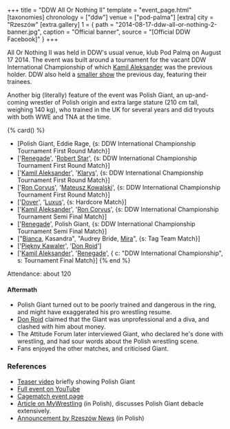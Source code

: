 +++
title = "DDW All Or Nothing II"
template = "event_page.html"
[taxonomies]
chronology = ["ddw"]
venue = ["pod-palma"]
[extra]
city = "Rzeszów"
[extra.gallery]
1 = { path = "2014-08-17-ddw-all-or-nothing-2-banner.jpg", caption = "Official banner", source = "[Official DDW Facebook]" }
+++

All Or Nothing II was held in DDW's usual venue, klub Pod Palmą on August 17 2014. The event was built around a tournament for the vacant DDW International Championship of which [Kamil Aleksander](@/w/kamil-aleksander.md) was the previous holder. DDW also held a [smaller show](@/e/ddw/2014-08-16-ddw-pokaz-adeptow.md) the previous day, featuring their trainees.

Another big (literally) feature of the event was Polish Giant, an up-and-coming wrestler of Polish origin and extra large stature (210 cm tall, weighing 140 kg), who trained in the UK for several years and did tryouts with both WWE and TNA at the time.

{% card() %}
- [Polish Giant, Eddie Rage, {s: DDW International Championship Tournament First
      Round Match}]
- ['[Renegade](@/w/renegade.md)', '[Robert Star](@/w/robert-star.md)', {s: DDW International
      Championship Tournament First Round Match}]
- ['[Kamil Aleksander](@/w/kamil-aleksander.md)', '[Klarys](@/w/klarys.md)', {s: DDW
      International Championship Tournament First Round Match}]
- ['[Ron Corvus](@/w/ron-corvus.md)', '[Mateusz Kowalski](@/w/mateusz-kakareko.md)',
  {s: DDW International Championship Tournament First Round Match}]
- ['[Dover](@/w/dover.md)', '[Luxus](@/w/luxus.md)', {s: Hardcore Match}]
- ['[Kamil Aleksander](@/w/kamil-aleksander.md)', '[Ron Corvus](@/w/ron-corvus.md)',
  {s: DDW International Championship Tournament Semi Final Match}]
- ['[Renegade](@/w/renegade.md)', Polish Giant, {s: DDW International Championship
      Tournament Semi Final Match}]
- ["[Bianca](@/w/bianca.md), Kasandra", "Audrey Bride, [Mira](@/w/mira.md)", {s: Tag
      Team Match}]
- ['[Piękny Kawaler](@/w/piekny-kawaler.md)', '[Don Roid](@/w/don-roid.md)']
- ['[Kamil Aleksander](@/w/kamil-aleksander.md)', '[Renegade](@/w/renegade.md)', {
    c: "DDW International Championship", s: Tournament Final Match}]
{% end %}

Attendance: about 120

#### Aftermath

* Polish Giant turned out to be poorly trained and dangerous in the ring, and might have exaggerated his pro wrestling resume.
* [Don Roid](@/w/don-roid.md) claimed that the Giant was unprofessional and a diva, and clashed with him about money.
* The Attitude Forum later interviewed Giant, who declared he's done with wrestling, and had sour words about the Polish wrestling scene.
* Fans enjoyed the other matches, and criticised Giant.

### References

* [Teaser video](https://www.youtube.com/watch?v=kOoraLZT5B4) briefly showing Polish Giant
* [Full event on YouTube](https://www.youtube.com/watch?v=gsW9gQdWysU)
* [Cagematch event page](https://www.cagematch.net/?id=1&nr=115942)
* [Article on MyWrestling](https://mywrestling.com.pl/historia-polskiego-wrestlingu-5-powstanie-maniac-zone-wrestling-afera-z-polish-giantem-przeprowadzka-ddw-do-gdanska/) (in Polish), discusses Polish Giant debacle extensively.
* [Announcement by Rzeszów News](https://rzeszow-news.pl/wrestling-powraca-rzeszowa-zabraknie-brutalnej-walki/) (in Polish)
